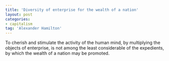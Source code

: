 ```yaml
---
title: 'Diversity of enterprise for the wealth of a nation'
layout: post
categories:
- capitalism
tag: 'Alexander Hamilton'
---
```


To cherish and stimulate the activity of the human mind, by multiplying the objects of enterprise, is not among the least considerable of the expedients, by which the wealth of a nation may be promoted.